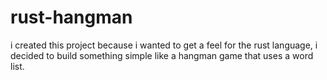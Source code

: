 # rust-hangman

i created this project because i wanted to get a feel for the rust language, i decided to build something simple like a hangman game that uses a word list.
